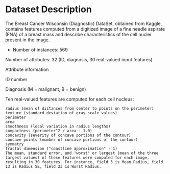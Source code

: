 # Dataset Description

The Breast Cancer Wisconsin (Diagnostic) DataSet, obtained from Kaggle, contains features computed from a digitized image of a fine needle aspirate (FNA) of a breast mass and describe characteristics of the cell nuclei present in the image.

* Number of instances: 569

Number of attributes: 32 (ID, diagnosis, 30 real-valued input features)

Attribute information

  ID number
  
  Diagnosis (M = malignant, B = benign)
  
  Ten real-valued features are computed for each cell nucleus:
  
    radius (mean of distances from center to points on the perimeter)
    texture (standard deviation of gray-scale values)
    perimeter
    area
    smoothness (local variation in radius lengths)
    compactness (perimeter^2 / area - 1.0)
    concavity (severity of concave portions of the contour)
    concave points (number of concave portions of the contour)
    symmetry
    fractal dimension ("coastline approximation" - 1)
    The mean, standard error, and "worst" or largest (mean of the three largest values) of these features were computed for each image, resulting in 30 features. For instance, field 3 is Mean Radius, field 13 is Radius SE, field 23 is Worst Radius.
